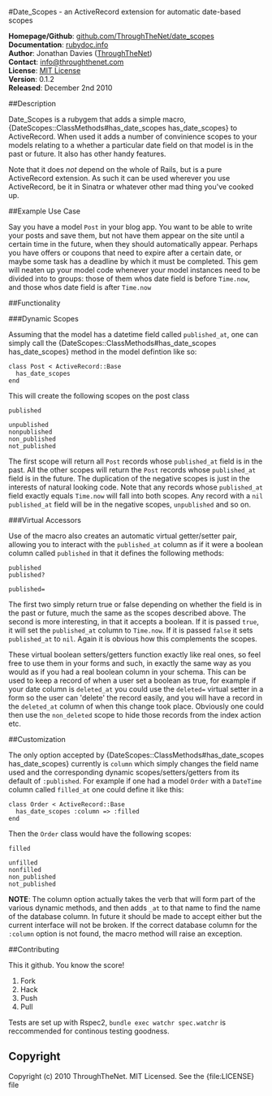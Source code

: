 #Date_Scopes - an ActiveRecord extension for automatic date-based scopes

**Homepage/Github**:  [github.com/ThroughTheNet/date_scopes](https://github.com/ThroughTheNet/date_scopes)  
**Documentation**:    [rubydoc.info](http://rubydoc.info/gems/date_scopes/0.1.2/frames)  
**Author**:           Jonathan Davies ([ThroughTheNet](http://throughthnet.com))  
**Contact**:          [info@throughthenet.com](mailto:info@throughthenet.com)  
**License**:          [MIT License](http://opensource.org/licenses/mit-license.php)  
**Version**:          0.1.2  
**Released**:         December 2nd 2010

##Description


Date_Scopes is a rubygem that adds a simple macro, {DateScopes::ClassMethods#has_date_scopes has_date_scopes} to ActiveRecord. When used it adds a number of convinience scopes to your models relating to a whether a particular date field on that model is in the past or future. It also has other handy features.

Note that it does *not* depend on the whole of Rails, but is a pure ActiveRecord extension. As such it can be used wherever you use ActiveRecord, be it in Sinatra or whatever other mad thing you've cooked up.

##Example Use Case

Say you have a model `Post` in your blog app. You want to be able to write your posts and save them, but not have them appear on the site until a certain time in the future, when they should automatically appear.
Perhaps you have offers or coupons that need to expire after a certain date, or maybe some task has a deadline by which it must be completed.
This gem will neaten up your model code whenever your model instances need to be divided into to groups: those of them whos date field is before `Time.now`, and those whos date field is after `Time.now`

##Functionality

###Dynamic Scopes

Assuming that the model has a datetime field called `published_at`, one can simply call the {DateScopes::ClassMethods#has_date_scopes has_date_scopes} method in the model defintion like so:

    class Post < ActiveRecord::Base
      has_date_scopes
    end
    
This will create the following scopes on the post class

    published
    
    unpublished
    nonpublished
    non_published
    not_published
    
The first scope will return all `Post` records whose `published_at` field is in the past.
All the other scopes will return the `Post` records whose `published_at` field is in the future.
The duplication of the negative scopes is just in the interests of natural looking code.
Note that any records whose `published_at` field exactly equals `Time.now` will fall into both scopes.
Any record with a `nil` `published_at` field will be in the negative scopes, `unpublished` and so on.

###Virtual Accessors

Use of the macro also creates an automatic virtual getter/setter pair, allowing you to interact with the `published_at` column as if it were a boolean column called `published` in that it defines the following methods:

    published
    published?
    
    published=
    
The first two simply return true or false depending on whether the field is in the past or future, much the same as the scopes described above. The second is more interesting, in that it accepts a boolean.
If it is passed `true`, it will set the `published_at` column to `Time.now`. If it is passed `false` it sets `published_at` to `nil`. Again it is obvious how this complements the scopes.

These virtual boolean setters/getters function exactly like real ones, so feel free to use them in your forms and such, in exactly the same way as you would as if you had a real boolean column in your schema.
This can be used to keep a record of when a user set a boolean as true, for example if your date column is `deleted_at` you could use the `deleted=` virtual setter in a form so the user can 'delete' the record easily, and you will have a record in the `deleted_at` column of when this change took place.
Obviously one could then use the `non_deleted` scope to hide those records from the index action etc.

##Customization

The only option accepted by {DateScopes::ClassMethods#has_date_scopes has_date_scopes} currently is `column` which simply changes the field name used and the corresponding dynamic scopes/setters/getters from its default of `:published`.
For example if one had a model `Order` with a `DateTime` column called `filled_at` one could define it like this:

    class Order < ActiveRecord::Base
      has_date_scopes :column => :filled
    end
    
Then the `Order` class would have the following scopes:

    filled
    
    unfilled
    nonfilled
    non_published
    not_published
    
**NOTE**: The column option actually takes the verb that will form part of the various dynamic methods, and then adds `_at` to that name to find the name of the database column. In future it should be made to accept either but the current interface will not be broken. If the correct database column for the `:column` option is not found, the macro method will raise an exception.

##Contributing

This it github. You know the score!

1. Fork
2. Hack
3. Push
4. Pull

Tests are set up with Rspec2, `bundle exec watchr spec.watchr` is reccommended for continous testing goodness.

## Copyright
Copyright (c) 2010 ThroughTheNet. MIT Licensed. See the {file:LICENSE} file

